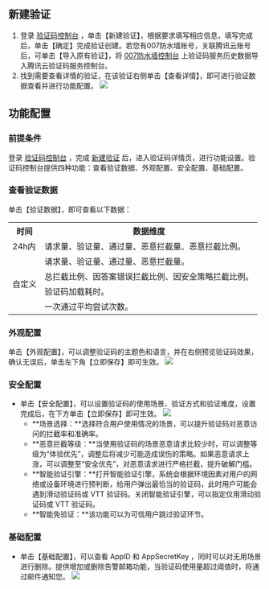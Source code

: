 <span id="xjyz"></span>
## 新建验证
1. 登录 [验证码控制台](https://console.cloud.tencent.com/captcha) ，单击【新建验证】，根据要求填写相应信息，填写完成后，单击【确定】完成验证创建。若您有007防水墙账号，关联腾讯云账号后，可单击【导入原有验证】，将 [007防水墙控制台](https://007.qq.com/captcha/#/) 上验证码服务历史数据导入腾讯云验证码服务控制台。
2. 找到需要查看详情的验证，在该验证右侧单击【查看详情】，即可进行验证数据查看并进行功能配置。
![](https://main.qcloudimg.com/raw/244254285e0fe1b5f05f6c4a81c055bf.png)

## 功能配置
### 前提条件
登录 [验证码控制台](https://console.cloud.tencent.com/captcha) ，完成 [新建验证](#xjyz) 后，进入验证码详情页，进行功能设置。验证码控制台提供四种功能：查看验证数据、外观配置、安全配置、基础配置。
### 查看验证数据
单击【验证数据】，即可查看以下数据：
<table>
<tr>
<th>时间</th>
<th>数据维度</th>
</tr>
<tr>
<td>24h内</td>
<td>请求量、验证量、通过量、恶意拦截量、恶意拦截比例。</td>
</tr>
<tr >
<td rowspan="4">自定义</td>
<td>请求量、验证量、通过量、恶意拦截量。</td>
</tr>
<tr>
<td>总拦截比例、因答案错误拦截比例、因安全策略拦截比例。</td>
</tr>
<tr>
<td>验证码加载耗时。</td>
</tr>
<tr>
<td>一次通过平均尝试次数。</td>
</tr>
</table>

### 外观配置
单击【外观配置】，可以调整验证码的主题色和语言，并在右侧预览验证码效果，确认无误后，单击左下角【立即保存】即可生效。
![](https://main.qcloudimg.com/raw/f540e894f665152b33b71d7eb1041164.png)
### 安全配置
- 单击【安全配置】，可以设置验证码的使用场景、验证方式和验证难度，设置完成后，在下方单击【立即保存】即可生效。
![](https://main.qcloudimg.com/raw/4608e10e67d02ff0b5a74161c5a68b25.png)
	- **场景选择：**选择符合用户使用情况的场景，可以提升验证码对恶意访问的拦截率和准确率。 
	- **恶意拦截等级：**当使用验证码的场景恶意请求比较少时，可以调整等级为“体验优先”，调整后将减少可能造成误伤的策略。如果恶意请求上涨，可以调整至“安全优先”，对恶意请求进行严格拦截，提升破解门槛。
	- **智能验证引擎：**打开智能验证引擎，系统会根据环境因素对用户的网络或设备环境进行预判断，给用户弹出最恰当的验证码，此时用户可能会遇到滑动验证码或 VTT 验证码。关闭智能验证引擎，可以指定仅用滑动验证码或 VTT 验证码。
	- **智能免验证：**该功能可以为可信用户跳过验证环节。

### 基础配置
- 单击【基础配置】，可以查看 AppID 和 AppSecretKey ，同时可以对无用场景进行删除。提供增加或删除告警邮箱功能，当验证码使用量超过阈值时，将通过邮件通知您。
![](https://main.qcloudimg.com/raw/d0984e73579b1789274f85c98cbfefa3.png)
